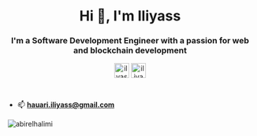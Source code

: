 <h1 align="center">Hi 👋, I'm Iliyass</h1>
<h3 align="center">I'm a Software Development Engineer with a passion for web and blockchain development</h3>

<p align="center">
<a href="https://twitter.com/ilyass0627" target="blank"><img align="center" src="https://cdn.jsdelivr.net/npm/simple-icons@3.0.1/icons/twitter.svg" alt="ilyass0627" height="30" width="30" /></a>
<a href="https://www.linkedin.com/in/iliyass-hauari-07558618b/" target="blank"><img align="center" src="https://cdn.jsdelivr.net/npm/simple-icons@3.0.1/icons/linkedin.svg" alt="iliyass-hauari-07558618b" height="30" width="30" /></a>
</p><br/>


- 📫  **hauari.iliyass@gmail.com**


<p>&nbsp;<img align="center" src="https://github-readme-stats.vercel.app/api?username=abirelhalimi&show_icons=true" alt="abirelhalimi" /></p>
